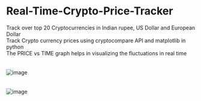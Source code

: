 # Real-Time-Crypto-Price-Tracker
Track over top 20 Cryptocurrencies in Indian rupee, US Dollar and European Dollar<br>
Track Crypto currency prices using cryptocompare API and matplotlib in python<br>
The PRICE vs TIME graph helps in visualizing the fluctuations in real time<br>
<br>
<br>
![image](https://user-images.githubusercontent.com/86735538/140025300-d27fbdcc-5ec5-447f-ae95-b49b00c46fc4.png)
<br>
<br>
<br>
![image](https://user-images.githubusercontent.com/86735538/140025394-fb50b3d1-7e08-4c9a-ab0c-ffd1dbcb654c.png)


